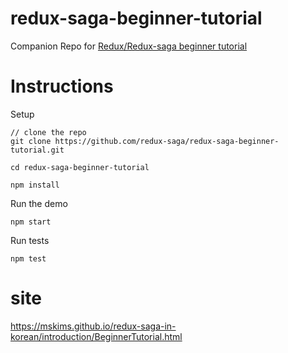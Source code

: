# redux-saga-beginner-tutorial
Companion Repo for [Redux/Redux-saga beginner tutorial](https://github.com/redux-saga/redux-saga/blob/master/docs/introduction/BeginnerTutorial.md)

# Instructions

Setup

```
// clone the repo
git clone https://github.com/redux-saga/redux-saga-beginner-tutorial.git

cd redux-saga-beginner-tutorial

npm install
```

Run the demo

```
npm start
```

Run tests

```
npm test
```

# site
https://mskims.github.io/redux-saga-in-korean/introduction/BeginnerTutorial.html
